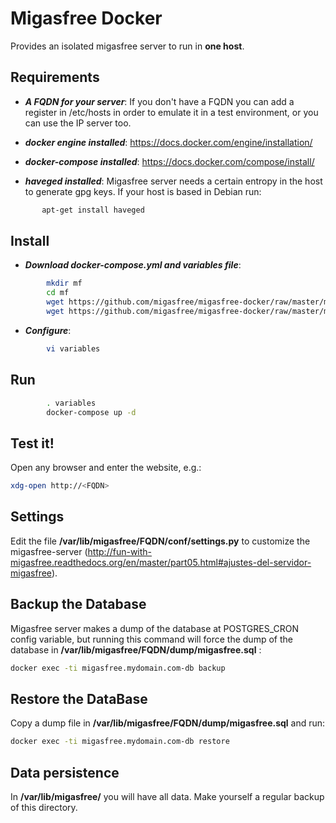 
# Migasfree Docker

Provides an isolated migasfree server to run in **one host**.


## Requirements

* ***A FQDN for your server***: If you don't have a FQDN you can add a register in /etc/hosts in order to emulate it in a test environment, or you can use the IP server too.

* ***docker engine installed***: https://docs.docker.com/engine/installation/

* ***docker-compose installed***: https://docs.docker.com/compose/install/

* ***haveged installed***: Migasfree server needs a certain entropy in the host to generate gpg keys. If your host is based in Debian run:

```sh
       apt-get install haveged
```


## Install 

* ***Download docker-compose.yml and variables file***:

```sh
        mkdir mf
        cd mf
        wget https://github.com/migasfree/migasfree-docker/raw/master/mf/docker-compose.yml
        wget https://github.com/migasfree/migasfree-docker/raw/master/mf/variables
```

* ***Configure***:

```sh
        vi variables
```


## Run

```sh
        . variables
        docker-compose up -d
```


## Test it!

Open any browser and enter the website, e.g.:

```sh
xdg-open http://<FQDN>
```


## Settings

Edit the file **/var/lib/migasfree/FQDN/conf/settings.py** to customize the migasfree-server (http://fun-with-migasfree.readthedocs.org/en/master/part05.html#ajustes-del-servidor-migasfree).


## Backup the Database

Migasfree server makes a dump of the database at POSTGRES_CRON config variable, but running this command will force the dump of the database in **/var/lib/migasfree/FQDN/dump/migasfree.sql** :

```sh
docker exec -ti migasfree.mydomain.com-db backup
```


## Restore the DataBase

Copy a dump file in **/var/lib/migasfree/FQDN/dump/migasfree.sql** and run:

```sh
docker exec -ti migasfree.mydomain.com-db restore
```


## Data persistence

In **/var/lib/migasfree/** you will have all data. Make yourself a regular backup of this directory.

